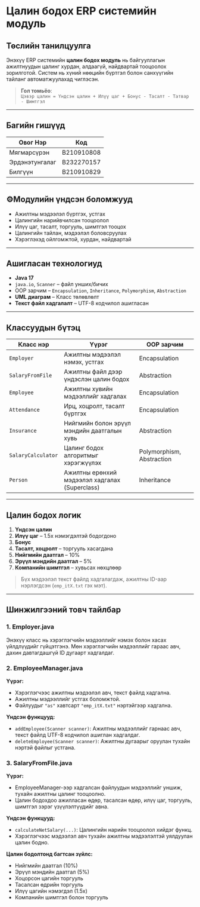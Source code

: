 # Цалин бодох ERP системийн модуль

## Төслийн танилцуулга

Энэхүү ERP системийн **цалин бодох модуль** нь байгууллагын ажилтнуудын цалинг хурдан, алдаагүй, найдвартай тооцоолох зорилготой. Систем нь хүний нөөцийн бүртгэл болон санхүүгийн тайланг автоматжуулахад чиглэсэн.

> **Гол томьёо**:  
> `Цэвэр цалин = Үндсэн цалин + Илүү цаг + Бонус - Тасалт - Татвар - Шимтгэл`

---

## Багийн гишүүд

| Овог Нэр         | Код           |
|------------------|---------------|
| Мягмарсүрэн       | B210910808    |
| Эрдэнэтунгалаг    | B232270157    |
| Билгүүн           | B210910829    |

---

## ⚙Модулийн үндсэн боломжууд

- Ажилтны мэдээлэл бүртгэх, устгах
- Цалингийн нарийвчилсан тооцоолол
- Илүү цаг, тасалт, торгууль, шимтгэл тооцох
- Цалингийн тайлан, мэдээлэл боловсруулах
- Хэрэглэхэд ойлгомжтой, хурдан, найдвартай

---

## Ашигласан технологиуд

- **Java 17**
- `java.io`, `Scanner` – файл унших/бичих
- OOP зарчим – `Encapsulation`, `Inheritance`, `Polymorphism`, `Abstraction`
- **UML диаграм** – Класс төлөвлөлт
- **Текст файл хадгалалт** – UTF-8 кодчилол ашигласан

---

## Классуудын бүтэц

| Класс нэр          | Үүрэг                                               | OOP зарчим                |
|--------------------|------------------------------------------------------|---------------------------|
| `Employer`         | Ажилтны мэдээлэл нэмэх, устгах                      | Encapsulation             |
| `SalaryFromFile`   | Ажилтны файл дээр үндэслэн цалин бодох              | Abstraction               |
| `Employee`         | Ажилтны хувийн мэдээллийг хадгалах                  | Encapsulation             |
| `Attendance`       | Ирц, хоцролт, тасалт бүртгэх                        | Encapsulation             |
| `Insurance`        | Нийгмийн болон эрүүл мэндийн даатгалын хувь        | Abstraction               |
| `SalaryCalculator` | Цалинг бодох алгоритмыг хэрэгжүүлэх                | Polymorphism, Abstraction |
| `Person`           | Ажилтны ерөнхий мэдээлэл хадгалах (Superclass)     | Inheritance               |

---

## Цалин бодох логик

1. **Үндсэн цалин**
2. **Илүү цаг** – 1.5x нэмэгдэлтэй бодогдоно
3. **Бонус**
4. **Тасалт, хоцролт** – торгууль хасагдана
5. **Нийгмийн даатгал** – 10%
6. **Эрүүл мэндийн даатгал** – 5%
7. **Компанийн шимтгэл** – хувьсах нөхцлөөр

> Бүх мэдээлэл текст файлд хадгалагдаж, ажилтны ID-аар нэрлэгдсэн (`emp_itX.txt` гэх мэт).

---
## Шинжилгээний товч тайлбар

### 1. Employer.java  
Энэхүү класс нь хэрэглэгчийн мэдээллийг нэмэх болон хасах үйлдлүүдийг гүйцэтгэнэ. Мөн хэрэглэгчийн мэдээллийг гараас авч, дахин давтагдашгүй ID дугаарт хадгалдаг.

### 2. EmployeeManager.java  
**Үүрэг:**  
- Хэрэглэгчээс ажилтны мэдээлэл авч, текст файлд хадгална.  
- Ажилтны мэдээллийг устгах боломжтой.  
- Файлуудыг `"as"` хавтсарт `"emp_itX.txt"` нэртэйгээр хадгална.

**Үндсэн функцууд:**  
- `addEmployee(Scanner scanner)`: Ажилтны мэдээллийг гарнаас авч, текст файлд UTF-8 кодчилол ашиглан хадгалдаг.  
- `deleteEmployee(Scanner scanner)`: Ажилтны дугаарыг оруулан тухайн нэртэй файлыг устгана.

### 3. SalaryFromFile.java  
**Үүрэг:**  
- EmployeeManager-ээр хадгалсан файлуудын мэдээллийг уншиж, тухайн ажилтны цалинг тооцоолно.  
- Цалин бодохдоо ажилласан өдөр, тасалсан өдөр, илүү цаг, торгууль, шимтгэл зэрэг үзүүлэлтүүдийг авна.

**Үндсэн функцууд:**  
- `calculateNetSalary(...)`: Цалингийн нарийн тооцоолол хийдэг функц.  
- Хэрэглэгчээс мэдээлэл авч тухайн ажилтны мэдээлэлтэй уялдуулан цалин бодно.

**Цалин бодолтонд багтсан зүйлс:**  
- Нийгмийн даатгал (10%)  
- Эрүүл мэндийн даатгал (5%)  
- Хоцорсон цагийн торгууль  
- Тасалсан өдрийн торгууль  
- Илүү цагийн нэмэгдэл (1.5x)  
- Компанийн шимтгэл болон торгууль

